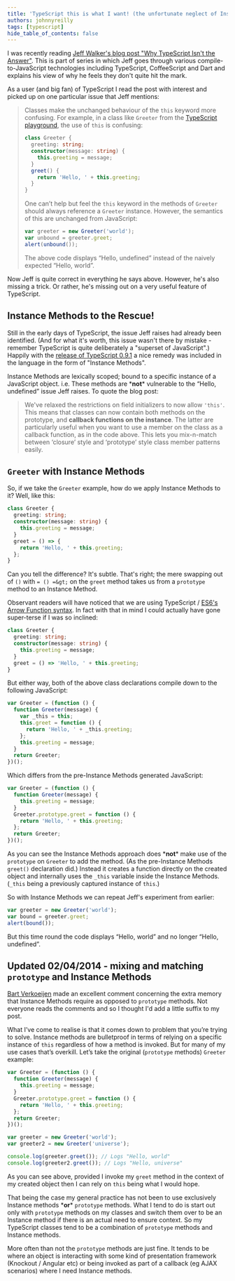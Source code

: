 ```yaml
---
title: 'TypeScript this is what I want! (the unfortunate neglect of Instance Methods / callback functions)'
authors: johnnyreilly
tags: [typescript]
hide_table_of_contents: false
---
```


I was recently reading [Jeff Walker's blog post "Why TypeScript Isn't the Answer"](http://www.walkercoderanger.com/blog/2014/02/typescript-isnt-the-answer/). This is part of series in which Jeff goes through various compile-to-JavaScript technologies including TypeScript, CoffeeScript and Dart and explains his view of why he feels they don't quite hit the mark.

<!--truncate-->

As a user (and big fan) of TypeScript I read the post with interest and picked up on one particular issue that Jeff mentions:

> Classes make the unchanged behaviour of the `this` keyword more confusing. For example, in a class like `Greeter` from the [TypeScript playground](http://www.typescriptlang.org/Playground), the use of `this` is confusing:
>
> ```ts
> class Greeter {
>   greeting: string;
>   constructor(message: string) {
>     this.greeting = message;
>   }
>   greet() {
>     return 'Hello, ' + this.greeting;
>   }
> }
> ```
>
> One can’t help but feel the `this` keyword in the methods of `Greeter` should always reference a `Greeter` instance. However, the semantics of this are unchanged from JavaScript:
>
> ```js
> var greeter = new Greeter('world');
> var unbound = greeter.greet;
> alert(unbound());
> ```
>
> The above code displays “Hello, undefined” instead of the naively expected “Hello, world”.

Now Jeff is quite correct in everything he says above. However, he's also missing a trick. Or rather, he's missing out on a very useful feature of TypeScript.

## Instance Methods to the Rescue!

Still in the early days of TypeScript, the issue Jeff raises had already been identified. (And for what it's worth, this issue wasn't there by mistake - remember TypeScript is quite deliberately a "superset of JavaScript".) Happily with the [release of TypeScript 0.9.1](https://blogs.msdn.com/b/typescript/archive/2013/08/06/announcing-0-9-1.aspx) a nice remedy was included in the language in the form of "Instance Methods".

Instance Methods are lexically scoped; bound to a specific instance of a JavaScript object. i.e. These methods are \***not**\* vulnerable to the “Hello, undefined” issue Jeff raises. To quote the blog post:

> We've relaxed the restrictions on field initializers to now allow `'this'`. This means that classes can now contain both methods on the prototype, and **callback functions on the instance**. The latter are particularly useful when you want to use a member on the class as a callback function, as in the code above. This lets you mix-n-match between ‘closure’ style and ‘prototype’ style class member patterns easily.

## `Greeter` with Instance Methods

So, if we take the `Greeter` example, how do we apply Instance Methods to it? Well, like this:

```ts
class Greeter {
  greeting: string;
  constructor(message: string) {
    this.greeting = message;
  }
  greet = () => {
    return 'Hello, ' + this.greeting;
  };
}
```

Can you tell the difference? It's subtle. That's right; the mere swapping out of `()` with `= () =&gt;` on the `greet` method takes us from a `prototype` method to an Instance Method.

Observant readers will have noticed that we are using TypeScript / [ES6's Arrow Function syntax](https://developer.mozilla.org/en/docs/Web/JavaScript/Reference/arrow_functions). In fact with that in mind I could actually have gone super-terse if I was so inclined:

```ts
class Greeter {
  greeting: string;
  constructor(message: string) {
    this.greeting = message;
  }
  greet = () => 'Hello, ' + this.greeting;
}
```

But either way, both of the above class declarations compile down to the following JavaScript:

```js
var Greeter = (function () {
  function Greeter(message) {
    var _this = this;
    this.greet = function () {
      return 'Hello, ' + _this.greeting;
    };
    this.greeting = message;
  }
  return Greeter;
})();
```

Which differs from the pre-Instance Methods generated JavaScript:

```js
var Greeter = (function () {
  function Greeter(message) {
    this.greeting = message;
  }
  Greeter.prototype.greet = function () {
    return 'Hello, ' + this.greeting;
  };
  return Greeter;
})();
```

As you can see the Instance Methods approach does \***not**\* make use of the `prototype` on `Greeter` to add the method. (As the pre-Instance Methods `greet()` declaration did.) Instead it creates a function directly on the created object and internally uses the `_this` variable inside the Instance Methods. (`_this` being a previously captured instance of `this`.)

So with Instance Methods we can repeat Jeff's experiment from earlier:

```js
var greeter = new Greeter('world');
var bound = greeter.greet;
alert(bound());
```

But this time round the code displays “Hello, world” and no longer “Hello, undefined”.

## Updated 02/04/2014 - mixing and matching `prototype` and Instance Methods

[Bart Verkoeijen](https://twitter.com/bgever) made an excellent comment concerning the extra memory that Instance Methods require as opposed to `prototype` methods. Not everyone reads the comments and so I thought I'd add a little suffix to my post.

What I’ve come to realise is that it comes down to problem that you’re trying to solve. Instance methods are bulletproof in terms of relying on a specific instance of `this` regardless of how a method is invoked. But for many of my use cases that’s overkill. Let’s take the original (`prototype` methods) `Greeter` example:

```js
var Greeter = (function () {
  function Greeter(message) {
    this.greeting = message;
  }
  Greeter.prototype.greet = function () {
    return 'Hello, ' + this.greeting;
  };
  return Greeter;
})();

var greeter = new Greeter('world');
var greeter2 = new Greeter('universe');

console.log(greeter.greet()); // Logs "Hello, world"
console.log(greeter2.greet()); // Logs "Hello, universe"
```

As you can see above, provided I invoke my `greet` method in the context of my created object then I can rely on `this` being what I would hope.

That being the case my general practice has not been to use exclusively Instance methods \***or**\* `prototype` methods. What I tend to do is start out only with `prototype` methods on my classes and switch them over to be an Instance method if there is an actual need to ensure context. So my TypeScript classes tend to be a combination of `prototype` methods and Instance methods.

More often than not the `prototype` methods are just fine. It tends to be where an object is interacting with some kind of presentation framework (Knockout / Angular etc) or being invoked as part of a callback (eg AJAX scenarios) where I need Instance methods.
